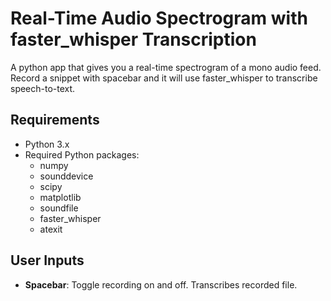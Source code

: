 # Real-Time Audio Spectrogram with faster_whisper Transcription

A python app that gives you a real-time spectrogram of a mono audio feed. Record a snippet with spacebar and it will use faster_whisper to transcribe speech-to-text. 

## Requirements

- Python 3.x
- Required Python packages:
  - numpy
  - sounddevice
  - scipy
  - matplotlib
  - soundfile
  - faster_whisper
  - atexit

## User Inputs

- **Spacebar**: Toggle recording on and off. Transcribes recorded file. 